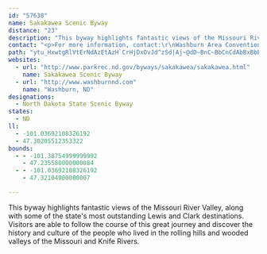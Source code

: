 ```yaml
---
id: "57638"
name: Sakakawea Scenic Byway
distance: "23"
description: "This byway highlights fantastic views of the Missouri River Valley, along with some of the state's most outstanding Lewis and Clark destinations."
contact: "<p>For more information, contact:\r\nWashburn Area Convention & Visitors Bureau\r\nPO Box 607, Washburn, ND 58577\r\n(701) 462-8530</p>"
path: "ytu_HxwtgRlVtErNdAzEtAzH`CrHjDxOvJd^zSd|Aj~@dD~BnC~BbCnCdAbBxBbEpB~EhAhEhBxKb@lFNlFJzNE~FHjzBDbWCx_AF~L?v{CDrHNxGr@dJz@vGhA`Gb@`BdClIxqAjqDrDfKhAtDdCnKzIbb@dHr]jKxe@bCfG~AtEbFrQ~@zD|BfMl@lEx@|JrLlvBXxIHnGKfLo@jQsArPmCtR{Jzm@mHre@o@fEcAfJUxDa@pMG`T@xd@ElsCUnHY~De@`Eq@rDy@lDeAjDeAtCwBlE_BxB_ClCwBpBwD`C}CpAoA`@_Dj@yPbC{Fn@yGLam@D}ADcD`@aFfBiDpBcBlAoDzDqAjBeB~C}CbHaJfUaaAvdC}CtIyCnJ_e@rgBwA~Fy@pEu@bFcAxI}HdaAqAhLoAnH{L~l@_AlE_BrGcBbF_ApCyOv`@}DsCoAm@wAc@}Cm@oFCs@Yu@aAyAgFy@eBY[i@Wo@KkY~Cse@DyDVuLB}X?"
websites:
  - url: "http://www.parkrec.nd.gov/byways/sakakawea/sakakawea.html"
    name: Sakakawea Scenic Byway
  - url: "http://www.washburnnd.com"
    name: "Washburn, ND"
designations:
  - North Dakota State Scenic Byway
states:
  - ND
ll:
  - -101.03692108326192
  - 47.30205512353322
bounds:
  - - -101.38754999999992
    - 47.235580000000084
  - - -101.03692108326192
    - 47.32104900000007

---
```


<p>This byway highlights fantastic views of the Missouri River Valley, along with some of the state's most outstanding Lewis and Clark destinations.  Visitors are able to follow the course of this great journey and discover the history and culture of the people who lived in the rolling hills and wooded valleys of the Missouri and Knife Rivers.</p>
